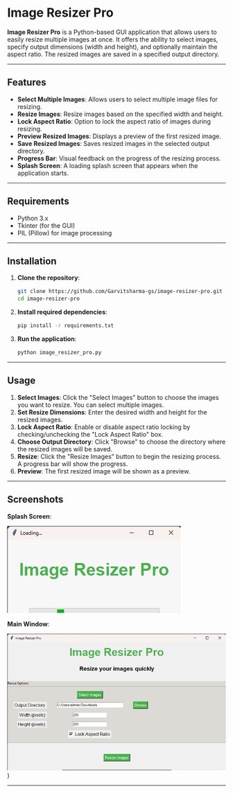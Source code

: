 # Image Resizer Pro

**Image Resizer Pro** is a Python-based GUI application that allows users to easily resize multiple images at once. It offers the ability to select images, specify output dimensions (width and height), and optionally maintain the aspect ratio. The resized images are saved in a specified output directory.

---

## Features

- **Select Multiple Images**: Allows users to select multiple image files for resizing.
- **Resize Images**: Resize images based on the specified width and height.
- **Lock Aspect Ratio**: Option to lock the aspect ratio of images during resizing.
- **Preview Resized Images**: Displays a preview of the first resized image.
- **Save Resized Images**: Saves resized images in the selected output directory.
- **Progress Bar**: Visual feedback on the progress of the resizing process.
- **Splash Screen**: A loading splash screen that appears when the application starts.

---

## Requirements

- Python 3.x
- Tkinter (for the GUI)
- PIL (Pillow) for image processing

---

## Installation

1. **Clone the repository**:

   ```bash
   git clone https://github.com/Garvitsharma-gs/image-resizer-pro.git
   cd image-resizer-pro
   ```

2. **Install required dependencies**:

   ```bash
   pip install -r requirements.txt
   ```

3. **Run the application**:

   ```bash
   python image_resizer_pro.py
   ```

---

## Usage

1. **Select Images**: Click the "Select Images" button to choose the images you want to resize. You can select multiple images.
2. **Set Resize Dimensions**: Enter the desired width and height for the resized images.
3. **Lock Aspect Ratio**: Enable or disable aspect ratio locking by checking/unchecking the "Lock Aspect Ratio" box.
4. **Choose Output Directory**: Click "Browse" to choose the directory where the resized images will be saved.
5. **Resize**: Click the "Resize Images" button to begin the resizing process. A progress bar will show the progress.
6. **Preview**: The first resized image will be shown as a preview.

---

## Screenshots

**Splash Screen**:

![image alt](https://github.com/Garvitsharma-gs/Image-Resizer-/blob/e4144d063c119ac3f9806a98f6f83798b7a37844/Screenshot%2024-11-2024%2005_58_00.png)

**Main Window**:

![image alt](https://github.com/Garvitsharma-gs/Image-Resizer-/blob/e4144d063c119ac3f9806a98f6f83798b7a37844/resize.py%20-%20Visual%20Studio%20Code%20%5BAdministrator%5D%2024-11-2024%2006_01_04.png))

---

